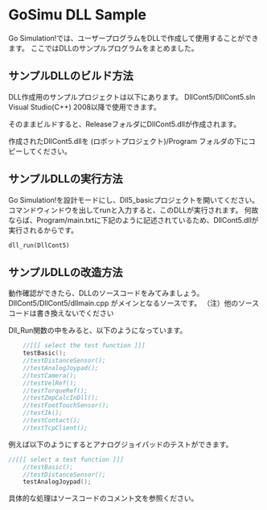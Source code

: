 # GoSimu DLL Sample

Go Simulation!では、ユーザープログラムをDLLで作成して使用することができます。
ここではDLLのサンプルプログラムをまとめました。

## サンプルDLLのビルド方法

DLL作成用のサンプルプロジェクトは以下にあります。
DllCont5/DllCont5.sln
Visual Studio(C++) 2008以降で使用できます。

そのままビルドすると、ReleaseフォルダにDllCont5.dllが作成されます。

作成されたDllCont5.dllを
(ロボットプロジェクト)/Program
フォルダの下にコピーしてください。


## サンプルDLLの実行方法

Go Simulation!を設計モードにし、Dll5_basicプロジェクトを開いてください。
コマンドウィンドウを出してrunと入力すると、このDLLが実行されます。
何故ならば、Program/main.txtに下記のように記述されているため、DllCont5.dllが実行されるからです。
```text:main.txt
dll_run(DllCont5)
```

## サンプルDLLの改造方法

動作確認ができたら、DLLのソースコードをみてみましょう。
DllCont5/DllCont5/dllmain.cpp
がメインとなるソースです。
（注）他のソースコードは書き換えないでください

Dll_Run関数の中をみると、以下のようになっています。
```cpp:dllmain.cpp
	//[[[ select the test function ]]]
	testBasic();
	//testDistanceSensor();
	//testAnalogJoypad();
	//testCamera();
	//testVelRef();
	//testTorqueRef();
	//testZmpCalcInDll();
	//testFootTouchSensor();
	//testIk();
	//testContact();
	//testTcpClient();
```


例えば以下のようにするとアナログジョイパッドのテストができます。
```cpp:dllmain.cpp
//[[[ select a test function ]]]
	//testBasic();
	//testDistanceSensor();
	testAnalogJoypad();
```

具体的な処理はソースコードのコメント文を参照ください。



